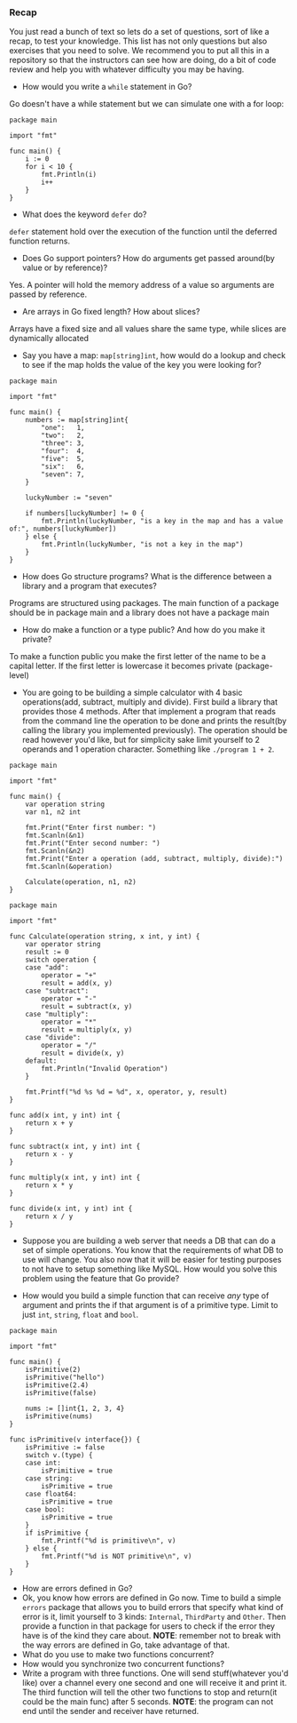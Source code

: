 ### Recap

You just read a bunch of text so lets do a set of questions, sort of like a recap, to test your knowledge. This list has not only questions but also exercises that you need to solve. We recommend you to put all this in a repository so that the instructors can see how are doing, do a bit of code review and help you with whatever difficulty you may be having.

- How would you write a `while` statement in Go?

Go doesn't have a while statement but we can simulate one with a for loop:

```golang
package main

import "fmt"

func main() {
	i := 0
	for i < 10 {
		fmt.Println(i)
		i++
	}
}
```

- What does the keyword `defer` do?

`defer` statement hold over the execution of the function until the deferred function returns.

- Does Go support pointers? How do arguments get passed around(by value or by reference)?

Yes. A pointer will hold the memory address of a value so arguments are passed by reference.

- Are arrays in Go fixed length? How about slices?

Arrays have a fixed size and all values share the same type, while slices are dynamically allocated

- Say you have a map: `map[string]int`, how would do a lookup and check to see if the map holds the value of the key you were looking for?

```golang
package main

import "fmt"

func main() {
	numbers := map[string]int{
		"one":   1,
		"two":   2,
		"three": 3,
		"four":  4,
		"five":  5,
		"six":   6,
		"seven": 7,
	}

	luckyNumber := "seven"

	if numbers[luckyNumber] != 0 {
		fmt.Println(luckyNumber, "is a key in the map and has a value of:", numbers[luckyNumber])
	} else {
		fmt.Println(luckyNumber, "is not a key in the map")
	}
}
```

- How does Go structure programs? What is the difference between a library and a program that executes?

Programs are structured using packages. The main function of a package should be in package main and a library does not have a package main

- How do make a function or a type public? And how do you make it private?

To make a function public you make the first letter of the name to be a capital letter. If the first letter is lowercase it becomes private (package-level)

- You are going to be building a simple calculator with 4 basic operations(add, subtract, multiply and divide). First build a library that provides those 4 methods. After that implement a program that reads from the command line the operation to be done and prints the result(by calling the library you implemented previously). The operation should be read however you'd like, but for simplicity sake limit yourself to 2 operands and 1 operation character. Something like `./program 1 + 2`.

```golang
package main

import "fmt"

func main() {
	var operation string
	var n1, n2 int

	fmt.Print("Enter first number: ")
	fmt.Scanln(&n1)
	fmt.Print("Enter second number: ")
	fmt.Scanln(&n2)
	fmt.Print("Enter a operation (add, subtract, multiply, divide):")
	fmt.Scanln(&operation)

	Calculate(operation, n1, n2)
}
```

```golang
package main

import "fmt"

func Calculate(operation string, x int, y int) {
	var operator string
	result := 0
	switch operation {
	case "add":
		operator = "+"
		result = add(x, y)
	case "subtract":
		operator = "-"
		result = subtract(x, y)
	case "multiply":
		operator = "*"
		result = multiply(x, y)
	case "divide":
		operator = "/"
		result = divide(x, y)
	default:
		fmt.Println("Invalid Operation")
	}

	fmt.Printf("%d %s %d = %d", x, operator, y, result)
}

func add(x int, y int) int {
	return x + y
}

func subtract(x int, y int) int {
	return x - y
}

func multiply(x int, y int) int {
	return x * y
}

func divide(x int, y int) int {
	return x / y
}
```

- Suppose you are building a web server that needs a DB that can do a set of simple operations. You know that the requirements of what DB to use will change. You also now that it will be easier for testing purposes to not have to setup something like MySQL. How would you solve this problem using the feature that Go provide?

- How would you build a simple function that can receive _any_ type of argument and prints the if that argument is of a primitive type. Limit to just `int`, `string`, `float` and `bool`.

```golang
package main

import "fmt"

func main() {
	isPrimitive(2)
	isPrimitive("hello")
	isPrimitive(2.4)
	isPrimitive(false)

	nums := []int{1, 2, 3, 4}
	isPrimitive(nums)
}

func isPrimitive(v interface{}) {
	isPrimitive := false
	switch v.(type) {
	case int:
		isPrimitive = true
	case string:
		isPrimitive = true
	case float64:
		isPrimitive = true
	case bool:
		isPrimitive = true
	}
	if isPrimitive {
		fmt.Printf("%d is primitive\n", v)
	} else {
		fmt.Printf("%d is NOT primitive\n", v)
	}
}
```

- How are errors defined in Go?
- Ok, you know how errors are defined in Go now. Time to build a simple `errors` package that allows you to build errors that specify what kind of error is it, limit yourself to 3 kinds: `Internal`, `ThirdParty` and `Other`. Then provide a function in that package for users to check if the error they have is of the kind they care about. **NOTE**: remember not to break with the way errors are defined in Go, take advantage of that.
- What do you use to make two functions concurrent?
- How would you synchronize two concurrent functions?
- Write a program with three functions. One will send stuff(whatever you'd like) over a channel every one second and one will receive it and print it. The third function will tell the other two functions to stop and return(it could be the main func) after 5 seconds. **NOTE**: the program can not end until the sender and receiver have returned.
